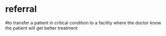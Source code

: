 # referral
#to transfer a patient in critical condition to a facility where the doctor know the patient will get better treatment
